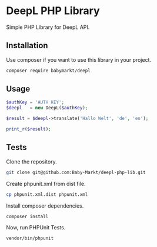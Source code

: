 # DeepL PHP Library

Simple PHP Library for DeepL API.

## Installation

Use composer if you want to use this library in your project.

```bash
composer require babymarkt/deepl
```

## Usage

```php
$authKey = 'AUTH KEY';
$deepl   = new DeepL($authKey);

$result = $deepl->translate('Hallo Welt', 'de', 'en');

print_r($result);
```

## Tests

Clone the repository.

```bash
git clone git@github.com:Baby-Markt/deepl-php-lib.git
```

Create phpunit.xml from dist file.

```bash
cp phpunit.xml.dist phpunit.xml
```

Install composer dependencies.

```bash
composer install
```

Now, run PHPUnit Tests.

```bash
vendor/bin/phpunit
```